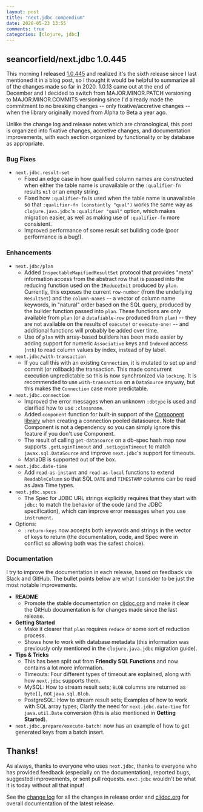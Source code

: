 ```yaml
---
layout: post
title: "next.jdbc compendium"
date: 2020-05-23 13:55
comments: true
categories: [clojure, jdbc]
---
```

## seancorfield/next.jdbc 1.0.445

This morning I released [1.0.445](https://github.com/seancorfield/next-jdbc/releases/tag/v1.0.445) and realized it's the sixth release since I last mentioned it in a blog post, so I thought it would be helpful to summarize all of the changes made so far in 2020. 1.0.13 came out at the end of December and I decided to switch from MAJOR.MINOR.PATCH versioning to MAJOR.MINOR.COMMITS versioning since I'd already made the commitment to no breaking changes -- only fixative/accretive changes -- when the library originally moved from Alpha to Beta a year ago.

Unlike the change log and release notes which are chronological, this post is organized into fixative changes, accretive changes, and documentation improvements, with each section organized by functionality or by database as appropriate.

### Bug Fixes

* `next.jdbc.result-set`
  * Fixed an edge case in how qualified column names are constructed when either the table name is unavailable or the `:qualifier-fn` results `nil` or an empty string.
  * Fixed how `:qualifier-fn` is used when the table name is unavailable so that `:qualifier-fn (constantly "qual")` works the same way as `clojure.java.jdbc`'s `:qualifier "qual"` option, which makes migration easier, as well as making use of `:qualifier-fn` more consistent.
  * Improved performance of some result set building code (poor performance is a bug!).

### Enhancements

* `next.jdbc/plan`
  * Added `InspectableMapifiedResultSet` protocol that provides "meta" information access from the abstract row that is passed into the reducing function used on the `IReduceInit` produced by `plan`. Currently, this exposes the current `row-number` (from the underlying `ResultSet`) and the `column-names` -- a vector of column name keywords, in "natural" order based on the SQL query, produced by the builder function passed into `plan`. These functions are only available from `plan` (or a `datafiable-row` produced from `plan`) -- they are not available on the results of `execute!` or `execute-one!` -- and additional functions will probably be added over time.
  * Use of `plan` with array-based builders has been made easier by adding support for numeric `Associative` keys and `Indexed` access (`nth`) to read column values by index, instead of by label.
* `next.jdbc/with-transaction`
  * If you call this with an existing `Connection`, it is mutated to set up and commit (or rollback) the transaction. This made concurrent execution unpredictable so this is now synchronized via `locking`. It is recommended to use `with-transaction` on a `DataSource` anyway, but this makes the `Connection` case more predictable.
* `next.jdbc.connection`
  * Improved the error messages when an unknown `:dbtype` is used and clarified how to use `:classname`.
  * Added `component` function for built-in support of the [Component library](https://github.com/stuartsierra/component) when creating a connection pooled datasource. Note that Component is not a dependency so you can simply ignore this feature if you don't use Component.
  * The result of calling `get-datasource` on a db-spec hash map now supports `.getLoginTimeout` and `.setLoginTimeout` to match `javax.sql.DataSource` and improve `next.jdbc`'s support for timeouts.
  * MariaDB is supported out of the box.
* `next.jdbc.date-time`
  * Add `read-as-instant` and `read-as-local` functions to extend `ReadableColumn` so that SQL `DATE` and `TIMESTAMP` columns can be read as Java Time types.
* `next.jdbc.specs`
  * The Spec for JDBC URL strings explicitly requires that they start with `jdbc:` to match the behavior of the code (and the JDBC specification), which can improve error messages when you use `instrument`.
* Options:
  * `:return-keys` now accepts both keywords and strings in the vector of keys to return (the documentation, code, and Spec were in conflict so allowing both was the safest choice).

### Documentation

I try to improve the documentation in each release, based on feedback via Slack and GitHub. The bullet points below are what I consider to be just the most notable improvements.

* **README**
  * Promote the stable documentation on [cljdoc.org](https://cljdoc.org/d/seancorfield/next.jdbc) and make it clear the GitHub documentation is for changes made since the last release.
* **Getting Started**
  * Make it clearer that `plan` requires `reduce` or some sort of reduction process.
  * Shows how to work with database metadata (this information was previously only mentioned in the `clojure.java.jdbc` migration guide).
* **Tips & Tricks**
  * This has been split out from **Friendly SQL Functions** and now contains a lot more information.
  * Timeouts: Four different types of timeout are explained, along with how `next.jdbc` supports them.
  * MySQL: How to stream result sets; `BLOB` columns are returned as `byte[]`, not `java.sql.Blob`.
  * PostgreSQL: How to stream result sets; Examples of how to work with SQL array types; Clarify the need for `next.jdbc.date-time` for `java.util.Date` conversion (this is also mentioned in **Getting Started**).
* `next.jdbc.prepare/execute-batch!` now has an example of how to get generated keys from a batch insert.

## Thanks!

As always, thanks to everyone who uses `next.jdbc`, thanks to everyone who has provided feedback (especially on the documentation), reported bugs, suggested improvements, or sent pull requests. `next.jdbc` wouldn't be what it is today without all that input!

See the [change log](https://github.com/seancorfield/next-jdbc/blob/master/CHANGELOG.md) for all the changes in release order and [cljdoc.org](https://cljdoc.org/d/seancorfield/next.jdbc) for overall documentation of the latest release.
